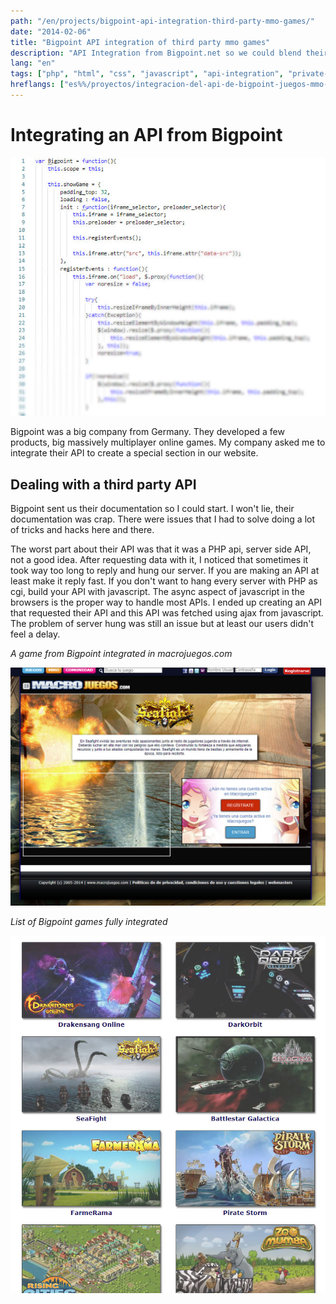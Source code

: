 ```yaml
---
path: "/en/projects/bigpoint-api-integration-third-party-mmo-games/"
date: "2014-02-06"
title: "Bigpoint API integration of third party mmo games"
description: "API Integration from Bigpoint.net so we could blend their mmo games with our websites"
lang: "en"
tags: ["php", "html", "css", "javascript", "api-integration", "private-project", "company:panaworld"]
hreflangs: ["es%%/proyectos/integracion-del-api-de-bigpoint-juegos-mmo-de-terceros/", "en%%/en/projects/bigpoint-api-integration-third-party-mmo-games/"]
---
```

# Integrating an API from Bigpoint

![Code example](some-code.jpg)

Bigpoint was a big company from Germany. They developed a few products, big massively multiplayer online games. My company asked me to integrate their API to create a special section in our website.

## Dealing with a third party API

Bigpoint sent us their documentation so I could start. I won't lie, their documentation was crap. There were issues that I had to solve doing a lot of tricks and hacks here and there.

The worst part about their API was that it was a PHP api, server side API, not a good idea. After requesting data with it, I noticed that sometimes it took way too long to reply and hung our server. If you are making an API at least make it reply fast. If you don't want to hang every server with PHP as cgi, build your API with javascript. The async aspect of javascript in the browsers is the proper way to handle most APIs. I ended up creating an API that requested their API and this API was fetched using ajax from javascript. The problem of server hung was still an issue but at least our users didn't feel a delay.

*A game from Bigpoint integrated in macrojuegos.com*

![Seafight Bigpoint game](seafight-bigpoint-game.jpg)

*List of Bigpoint games fully integrated*

![List of Bigpoint games](bigpoint-games-integrated.jpg)
